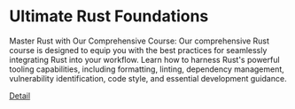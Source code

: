 # Ultimate Rust Foundations

Master Rust with Our Comprehensive Course: Our comprehensive Rust course is designed to equip you with the best practices for seamlessly integrating Rust into your workflow. Learn how to harness Rust's powerful tooling capabilities, including formatting, linting, dependency management, vulnerability identification, code style, and essential development guidance. 

[Detail](https://eduitfree.com/courses/ultimate-rust-foundations)